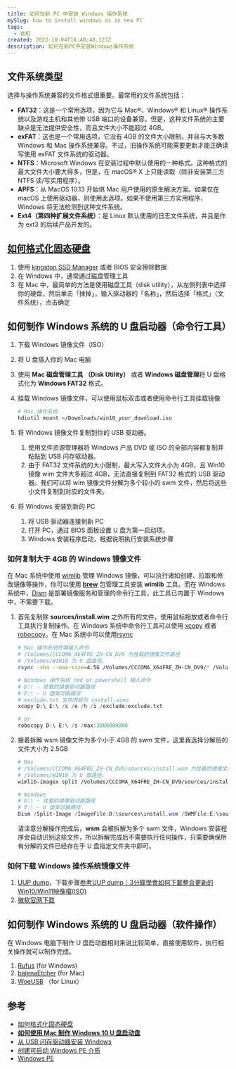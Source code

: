 ```yaml
---
title: 如何在新 PC 中安装 Windwos 操作系统
mySlug: how to install windows os in new PC
tags:
  - 装机
created: 2022-10-04T16:40:48.123Z
description: 如何在新PC中安装Windows操作系统
---
```


## 文件系统类型

选择与操作系统兼容的文件格式很重要。最常用的文件系统包括：

- **FAT32**：这是一个常用选项，因为它与 Mac®、Windows® 和 Linux® 操作系统以及游戏主机和其他带 USB 端口的设备兼容。但是，这种文件系统的主要缺点是无法提供安全性，而且文件大小不能超过 4GB。
- **exFAT**：这也是一个常用选项，它没有 4GB 的文件大小限制，并且与大多数 Windows 和 Mac 操作系统兼容。不过，旧操作系统可能需要更新才能正确读写使用 exFAT 文件系统的驱动器。
- **NTFS**：Microsoft Windows 在安装过程中默认使用的一种格式。这种格式的最大文件大小要大得多，但是，在 macOS® X 上只能读取（除非安装第三方 NTFS 读/写实用程序）。
- **APFS**：从 MacOS 10.13 开始供 Mac 用户使用的原生解决方案。如果仅在 macOS 上使用驱动器，则使用此选项。如果不使用第三方实用程序，Windows 将无法检测到这种文件系统。
- **Ext4（第四种扩展文件系统）**：是 Linux 默认使用的日志文件系统，并且是作为 ext3 的后续产品开发的。

## [如何格式化固态硬盘](https://www.kingston.com/cn/blog/personal-storage/how-to-format-ssd?utm_source=pocket_mylist)

1. 使用 [kingston SSD Manager](https://www.kingston.com/tw/support/technical/ssdmanager) 或者 BIOS 安全擦除数据
2. 在 Windows 中，通常通过磁盘管理工具
3. 在 Mac 中，最简单的方法是使用磁盘工具（disk utility），从左侧列表中选择你的硬盘，然后单击「抹掉」，输入驱动器的「名称」，然后选择「格式」（文件系统），点击确定

## 如何制作 Windows 系统的 U 盘启动器（命令行工具）

1. 下载 Windows 镜像文件（ISO）
2. 将 U 盘插入你的 Mac 电脑
3. 使用 **Mac 磁盘管理工具 （Disk Utility）** 或者 **Windows 磁盘管理**将 U 盘格式化为 **Windows FAT32** 格式。
4. 挂载 Windows 镜像文件，可以使用鼠标双击或者使用命令行工具挂载镜像
    
    ```bash
    # Mac 操作系统
    hdiutil mount ~/Downloads/win10_your_download.iso
    ```
    
5. 将 Windows 镜像文件复制到你的 USB 驱动器。
    1. 使用文件资源管理器将 Windows 产品 DVD 或 ISO 的全部内容都复制并粘贴到 USB 闪存驱动器。
    2. 由于 FAT32 文件系统的大小限制，最大写入文件大小为 4GB，且 Win10 镜像 wim 文件大多超过 4GB，无法直接复制到 FAT32 格式的 USB 驱动器。我们可以将 wim 镜像文件分解为多个较小的 swm 文件，然后将这些小文件复制到对应的文件夹。
6. 将 Windows 安装到新的 PC
    1. 将 USB 驱动器连接到新 PC
    2. 打开 PC，通过 BIOS 面板设置 U 盘为第一启动项。
    3. Windows 安装程序启动，根据说明执行安装系统步骤

### 如何复制大于 4GB 的 Windows 镜像文件

在 Mac 系统中使用 [wimlib](https://formulae.brew.sh/formula/wimlib) 管理 Windows 镜像，可以执行诸如创建、拉取和修改镜像等操作，你可以使用 **[brew](https://brew.sh/)** 包管理工具安装 **wimlib** 工具。而在 Windows 系统中，[Dism](https://learn.microsoft.com/en-us/windows-hardware/manufacture/desktop/what-is-dism?view=windows-11) 是部署镜像服务和管理的命令行工具，此工具已内置于 Windows 中，不需要下载。

1. 首先复制除 **sources/install.wim** 之外所有的文件，使用鼠标拖放或者命令行工具执行复制操作。在 Windows 系统中命令行工具可以使用 [xcopy](https://learn.microsoft.com/en-us/windows-server/administration/windows-commands/xcopy) 或者 [robocopy](https://learn.microsoft.com/en-us/windows-server/administration/windows-commands/robocopy)，在 Mac 系统中可以使用[rsync](https://linux.die.net/man/1/rsync)
    
    ```bash
    # Mac 操作系统终端输入命令
    # /Volumes/CCCOMA_X64FRE_ZH-CN_DV9 为挂载的镜像文件路径
    # /Volumes/WIN10 为 U 盘路径。
    rsync -vha --max-size=4.5G /Volumes/CCCOMA_X64FRE_ZH-CN_DV9/* /Volumes/WIN10
    ```
    
    ```powershell
    # Windows 操作系统 cmd or powershell 输入命令
    # D:\ - 挂载的镜像驱动器路径
    # E:\ - U 盘驱动器路径
    # exclude.txt 文件内容为 install.wims
    xcopy D:\ E:\ /s /e /h /i /exclude:exclude.txt
    
    # or
    robocopy D:\ E:\ /s /max:3800000000
    ```
    
2. 接着拆解 wsm 镜像文件为多个小于 4GB 的 swm 文件，这里我选择分解后的文件大小为 2.5GB
    
    ```bash
    # Mac
    # /Volumes/CCCOMA_X64FRE_ZH-CN_DV9/sources/install.wsm 为挂载的镜像文件路径
    # /Volumes/WIN10 为 U 盘路径。
    wimlib-imagex split /Volumes/CCCOMA_X64FRE_ZH-CN_DV9/sources/install.wsm /Volumes/WIN10/sources/install.swm 2500
    ```
    
    ```powershell
    # Windows
    # D:\ - 挂载的镜像驱动器路径
    # E:\ - U 盘驱动器路径
    Dism /Split-Image /ImageFile:D:\sources\install.wsm /SWMFile:E:\sources\split.swm /FileSize:2500
    ```
    
    请注意分解操作完成后，**wsm** 会被拆解为多个 swm 文件，Windows 安装程序会自动识别这些文件，所以拆解完成后不需要执行任何操作，只需要确保所有分解的文件已经存在于 U 盘指定文件夹中即可。
    

### 如何下载 Windows 操作系统镜像文件

1.  [UUP dump](https://uupdump.net/?dark=0&lang=zh-cn)，下载步骤[参考UUP dump｜3分鐘學會如何下載整合更新的Win10/Win11映像檔(ISO)](https://adersaytech.com/online-tool/uup-dump-review.html)
2. [微软官网下载](https://www.microsoft.com/en-us/software-download/)

## 如何制作 Windows 系统的 U 盘启动器（软件操作）

在 Windows 电脑下制作 U 盘启动器相对来说比较简单，直接使用软件，执行相关操作就可以制作完成。

1. [Rufus](https://rufus.ie/en/) (for Windows)
2. [balenaEtcher](https://www.balena.io/etcher/) (for Mac)
3. [WoeUSB](https://github.com/slacka/WoeUSB) （for Linux）

## 参考

- [如何格式化固态硬盘](https://www.kingston.com/cn/blog/personal-storage/how-to-format-ssd)
- ****[如何使用 Mac 制作 Windows 10 U 盘启动盘](https://chinese.freecodecamp.org/news/how-make-a-windows-10-usb-using-your-mac-build-a-bootable-iso-from-your-macs-terminal/)****
- [从 USB 闪存驱动器安装 Windows](https://learn.microsoft.com/zh-cn/windows-hardware/manufacture/desktop/install-windows-from-a-usb-flash-drive?view=windows-11)
- [创建可启动 Windows PE 介质](https://learn.microsoft.com/zh-cn/windows-hardware/manufacture/desktop/winpe-create-usb-bootable-drive?view=windows-11)
- [Windows PE](https://learn.microsoft.com/zh-cn/windows-hardware/manufacture/desktop/winpe-intro?view=windows-11)
